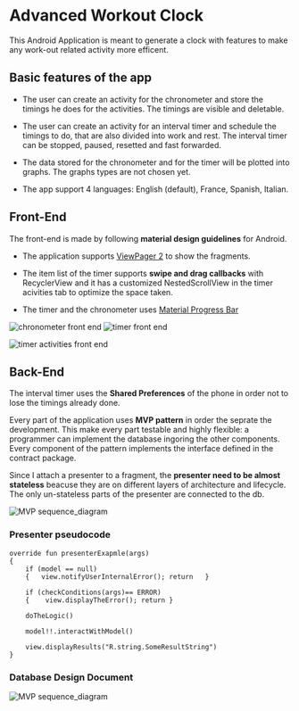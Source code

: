 # Advanced Workout Clock

This Android Application is meant to generate a clock with features to make any work-out related activity more efficent.

## Basic features of the app

* The user can create an activity for the chronometer and store the timings he does for the activities. The timings are visible and deletable.

* The user can create an activity for an interval timer and schedule the timings to do, that are also divided into work and rest. The interval timer can be stopped, paused, resetted and fast forwarded. 

* The data stored for the chronometer and for the timer will be plotted into graphs. The graphs types are not chosen yet.

* The app support 4 languages: English (default), France, Spanish, Italian.

## Front-End

The front-end is made by following **material design guidelines** for Android.

* The application supports [ViewPager 2](https://developer.android.com/jetpack/androidx/releases/viewpager2) to show the fragments.

* The item list of the timer supports **swipe and drag callbacks** with RecyclerView and it has a customized NestedScrollView in the timer acivities tab to optimize the space taken.

* The timer and the chronometer uses [Material Progress Bar](https://github.com/zhanghai/MaterialProgressBar)

![chronometer front end](images/chrono_front_end.png) ![timer front end](images/timer_front_end.png)

![timer activities front end](images/timerActivities_fron_end.png)

## Back-End

The interval timer uses the **Shared Preferences** of the phone in order not to lose the timings already done. 

Every part of the application uses **MVP pattern** in order the seprate the development. This make every part testable and highly flexible: a programmer can implement the database ingoring the other components.
Every component of the pattern implements the interface defined in the contract package.

Since I attach a presenter to a fragment, the **presenter need to be almost stateless** beacuse they are on different layers of architecture and lifecycle.
The only un-stateless parts of the presenter are connected to the db.

![MVP sequence_diagram](images/MVP_sequence.png)

### Presenter pseudocode

```
override fun presenterExapmle(args)
{
    if (model == null)
    {   view.notifyUserInternalError(); return   }

    if (checkConditions(args)== ERROR)
    {    view.displayTheError(); return }

    doTheLogic()

    model!!.interactWithModel()

    view.displayResults("R.string.SomeResultString")
}
```

### Database Design Document

![MVP sequence_diagram](/home/andrea/AndroidStudioProjects/Advanced-Workout-Clock/images/DB_DOC.jpg)
